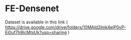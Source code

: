 # FE-Densenet
Dataset is available in this link ( https://drive.google.com/drive/folders/10MAld2lmk4ejP0vP-Ei0uf7h9lcMtsUk?usp=sharing )
